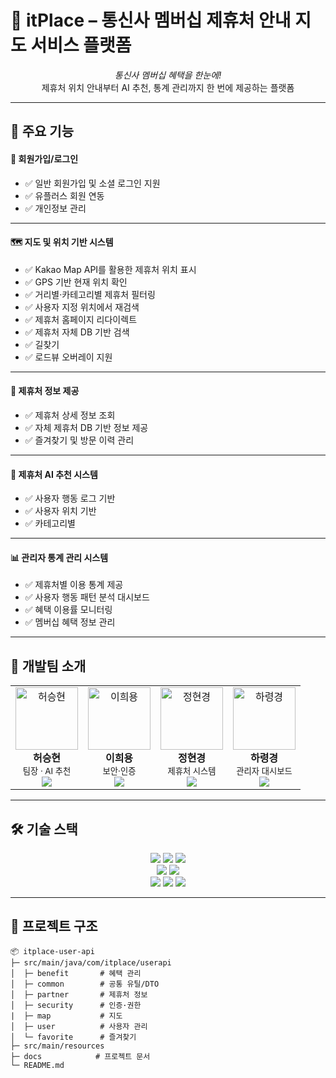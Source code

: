 # 📌 itPlace – 통신사 멤버십 제휴처 안내 지도 서비스 플랫폼

<p align="center">
  <em>통신사 멤버십 혜택을 한눈에!</em><br>
  제휴처 위치 안내부터 AI 추천, 통계 관리까지 한 번에 제공하는 플랫폼
</p>

---

## 🚀 주요 기능

#### 👤 회원가입/로그인
- ✅ 일반 회원가입 및 소셜 로그인 지원  
- ✅ 유플러스 회원 연동
- ✅ 개인정보 관리  

---

#### 🗺️ 지도 및 위치 기반 시스템
- ✅ Kakao Map API를 활용한 제휴처 위치 표시
- ✅ GPS 기반 현재 위치 확인  
- ✅ 거리별·카테고리별 제휴처 필터링  
- ✅ 사용자 지정 위치에서 재검색  
- ✅ 제휴처 홈페이지 리다이렉트
- ✅ 제휴처 자체 DB 기반 검색  
- ✅ 길찾기
- ✅ 로드뷰 오버레이 지원

---

#### 🏪 제휴처 정보 제공
- ✅ 제휴처 상세 정보 조회  
- ✅ 자체 제휴처 DB 기반 정보 제공  
- ✅ 즐겨찾기 및 방문 이력 관리  

---

#### 🤖 제휴처 AI 추천 시스템
- ✅ 사용자 행동 로그 기반
- ✅ 사용자 위치 기반
- ✅ 카테고리별
  
---

#### 📊 관리자 통계 관리 시스템
- ✅ 제휴처별 이용 통계 제공  
- ✅ 사용자 행동 패턴 분석 대시보드  
- ✅ 혜택 이용률 모니터링  
- ✅ 멤버십 혜택 정보 관리  


---

## 👥 개발팀 소개

<p align="center">
<table>
  <tr>
    <td align="center">
      <img src="https://avatars.githubusercontent.com/u/173465217?v=4" width="100" alt="허승현"/><br>
      <strong>허승현</strong><br><sub>팀장 · AI 추천</sub><br>
      <a href="https://github.com/HSH-11"><img src="https://img.shields.io/badge/GitHub-181717?style=flat-square&logo=GitHub&logoColor=white"></a>
    </td>
    <td align="center">
      <img src="https://avatars.githubusercontent.com/u/50799519?v=4" width="100" alt="이희용"/><br>
      <strong>이희용</strong><br><sub>보안·인증</sub><br>
      <a href="https://github.com/eddie-backdev"><img src="https://img.shields.io/badge/GitHub-181717?style=flat-square&logo=GitHub&logoColor=white"></a>
    </td>
    <td align="center">
      <img src="https://avatars.githubusercontent.com/u/135448774?v=4" width="100" alt="정현경"/><br>
      <strong>정현경</strong><br><sub>제휴처 시스템</sub><br>
      <a href="https://github.com/hyunnk"><img src="https://img.shields.io/badge/GitHub-181717?style=flat-square&logo=GitHub&logoColor=white"></a>
    </td>
    <td align="center">
      <img src="https://avatars.githubusercontent.com/u/130213698?v=4" width="100" alt="하령경"/><br>
      <strong>하령경</strong><br><sub>관리자 대시보드</sub><br>
      <a href="https://github.com/rxgx424"><img src="https://img.shields.io/badge/GitHub-181717?style=flat-square&logo=GitHub&logoColor=white"></a>
    </td>
  </tr>
</table>
</p>

---

## 🛠️ 기술 스택

<p align="center">
  <img src="https://img.shields.io/badge/Java-007396?style=for-the-badge&logo=Java&logoColor=white">
  <img src="https://img.shields.io/badge/Spring%20Boot-6DB33F?style=for-the-badge&logo=Spring%20Boot&logoColor=white">
  <img src="https://img.shields.io/badge/Spring%20Security-6DB33F?style=for-the-badge&logo=Spring%20Security&logoColor=white"><br>
  <img src="https://img.shields.io/badge/OAuth-000000?style=for-the-badge&logo=OAuth&logoColor=white">
  <img src="https://img.shields.io/badge/ChatGPT%20API-10A37F?style=for-the-badge&logo=openai&logoColor=white"><br>
  <img src="https://img.shields.io/badge/MySQL-4479A1?style=for-the-badge&logo=MySQL&logoColor=white">
  <img src="https://img.shields.io/badge/Redis-DC382D?style=for-the-badge&logo=Redis&logoColor=white">
  <img src="https://img.shields.io/badge/Kakao%20Map-FFCD00?style=for-the-badge&logo=Kakao&logoColor=black">
</p>

---

## 📁 프로젝트 구조

```text
📦 itplace-user-api
├─ src/main/java/com/itplace/userapi
│  ├─ benefit       # 혜택 관리
│  ├─ common        # 공통 유틸/DTO
│  ├─ partner       # 제휴처 정보
│  ├─ security      # 인증·권한
|  ├─ map           # 지도 
│  ├─ user          # 사용자 관리
│  └─ favorite      # 즐겨찾기
├─ src/main/resources
├─ docs            # 프로젝트 문서
└─ README.md
